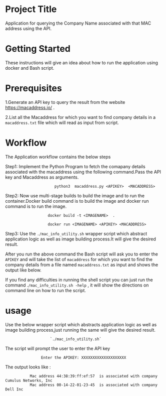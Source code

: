 Project Title
============================

   Application for querying  the Company Name associated with that MAC address using the API.
   
Getting Started
==============================
   
   These instructions will give an idea about how to run the application using docker and Bash script.
   
Prerequisites
==========================
  
   1.Generate an API key to query the result from the website https://macaddress.io/ .
   
   2.List all the Macaddress for which you want to find company details  in a `macaddress.txt` file which will read as input from script.
   
Workflow
======================
  The Application workflow contains the below steps

Step1: Implement the Python Program to fetch the comapany details associated with the macaddress using the following command.Pass the API key and Macaddress as arguments.

                          python3  macaddress.py <APIKEY>  <MACADDRESS>

Step2: Now use multi-stage builds to build the image and to run the container.Docker build command is to build the image and docker  run command is to run the image.
  
                       docker build -t <IMAGENAME>  .
                       
                       docker run <IMAGENAME> <APIKEY> <MACADDRESS>
                       
 Step3:  Use the `./mac_info_utility.sh`   wrapper script which abstract application logic as well as image building process.It will give  the desired result.
 
 After you run the above command the Bash script will ask you to enter the `APIKEY` and will take the list of `macaddress` for which you want to find the company details from a file named `macaddress.txt` as input and shows the output like below.

If you find any difficulties in running the shell script you can just run the command .`/mac_info_utility.sh -help` , it will show the directions on command line on  how to run the script.
  
 
                 
usage
===============================
  
  
 Use the below  wrapper script which abstracts application logic as well as image building process,just running the same will give the desired result.
   
                        `./mac_info_utility.sh`
  
   The script will prompt the user to enter the API key                   
                    
                    Enter the APIKEY: XXXXXXXXXXXXXXXXXXXX
                    
 
The output looks like :
                                                                                           
               Mac address 44:38:39:ff:ef:57  is associated with company Cumulus Networks, Inc  
               Mac address 00-14-22-01-23-45  is associated with company Dell Inc

